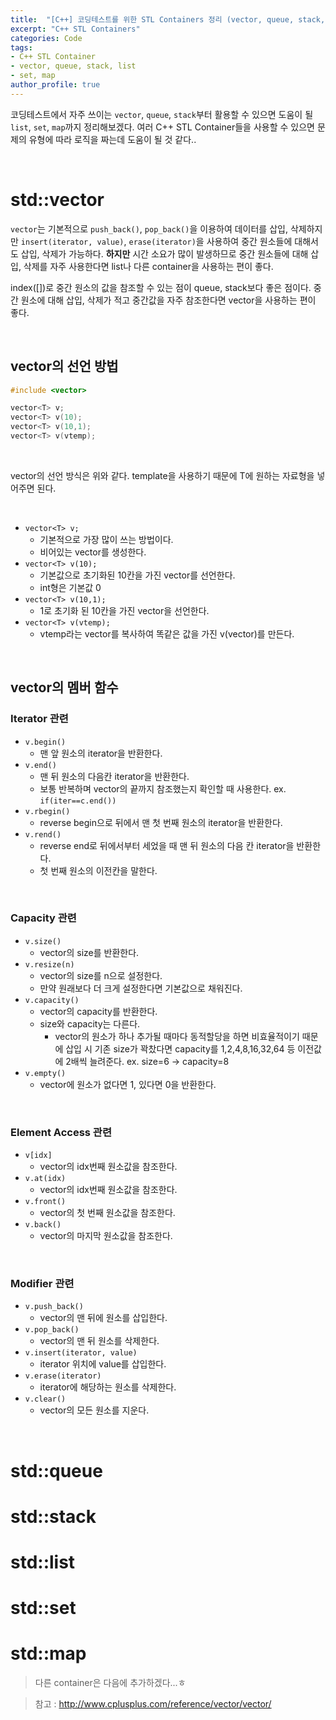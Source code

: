 ```yaml
---
title:  "[C++] 코딩테스트를 위한 STL Containers 정리 (vector, queue, stack, list, set, map)"
excerpt: "C++ STL Containers"
categories: Code
tags: 
- C++ STL Container
- vector, queue, stack, list
- set, map
author_profile: true
---
```


 코딩테스트에서 자주 쓰이는 `vector`, `queue`, `stack`부터 활용할 수 있으면 도움이 될 `list`, `set`, `map`까지 정리해보겠다. 여러 C++ STL Container들을 사용할 수 있으면 문제의 유형에 따라 로직을 짜는데 도움이 될 것 같다..

<br>

# std::vector

 `vector`는 기본적으로 `push_back()`, `pop_back()`을 이용하여 데이터를 삽입, 삭제하지만 `insert(iterator, value)`, `erase(iterator)`을 사용하여 중간 원소들에 대해서도 삽입, 삭제가 가능하다. **하지만** 시간 소요가 많이 발생하므로 중간 원소들에 대해 삽입, 삭제를 자주 사용한다면 list나 다른 container을 사용하는 편이 좋다.

 index([])로 중간 원소의 값을 참조할 수 있는 점이 queue, stack보다 좋은 점이다. 중간 원소에 대해 삽입, 삭제가 적고 중간값을 자주 참조한다면 vector을 사용하는 편이 좋다.

<br>

## vector의 선언 방법

```cpp
#include <vector>

vector<T> v;
vector<T> v(10);
vector<T> v(10,1);
vector<T> v(vtemp);
```

<br>

vector의 선언 방식은 위와 같다. template을 사용하기 때문에 T에 원하는 자료형을 넣어주면 된다.

<br>

+ `vector<T> v;`
  + 기본적으로 가장 많이 쓰는 방법이다.
  + 비어있는 vector를 생성한다.
+ `vector<T> v(10);`
  + 기본값으로 초기화된 10칸을 가진 vector를 선언한다.
  + int형은 기본값 0
+ `vector<T> v(10,1);`
  + 1로 초기화 된 10칸을 가진 vector을 선언한다.
+ `vector<T> v(vtemp);`
  + vtemp라는 vector를 복사하여 똑같은 값을 가진 v(vector)를 만든다.

<br>

## vector의 멤버 함수

### Iterator 관련

+ `v.begin()`
  + 맨 앞 원소의 iterator을 반환한다.
+ `v.end()`
  + 맨 뒤 원소의 다음칸 iterator을 반환한다.
  + 보통 반복하며 vector의 끝까지 참조했는지 확인할 때 사용한다.
    ex. `if(iter==c.end())`
+ `v.rbegin()`
  + reverse begin으로 뒤에서 맨 첫 번째 원소의 iterator을 반환한다.
+ `v.rend()`
  + reverse end로 뒤에서부터 세었을 때 맨 뒤 원소의 다음 칸 iterator을 반환한다.
  + 첫 번째 원소의 이전칸을 말한다.

<br>

### Capacity 관련

+ `v.size()`
  + vector의 size를 반환한다.
+ `v.resize(n)`
  + vector의 size를 n으로 설정한다.
  + 만약 원래보다 더 크게 설정한다면 기본값으로 채워진다.
+ `v.capacity()`
  + vector의 capacity를 반환한다.
  + size와 capacity는 다른다. 
    + vector의 원소가 하나 추가될 때마다 동적할당을 하면 비효율적이기 때문에 삽입 시 기존 size가 꽉찼다면 capacity를 1,2,4,8,16,32,64 등 이전값에 2배씩 늘려준다.
      ex. size=6 → capacity=8
+ `v.empty()`
  + vector에 원소가 없다면 1, 있다면 0을 반환한다.

<br>

### Element Access 관련

+ `v[idx]`
  + vector의 idx번째 원소값을 참조한다.
+ `v.at(idx)`
  + vector의 idx번째 원소값을 참조한다.
+ `v.front()`
  + vector의 첫 번째 원소값을 참조한다.
+ `v.back()`
  + vector의 마지막 원소값을 참조한다.

<br>

### Modifier 관련

+ `v.push_back()`
  + vector의 맨 뒤에 원소를 삽입한다.
+ `v.pop_back()`
  + vector의 맨 뒤 원소를 삭제한다.
+ `v.insert(iterator, value)`
  + iterator 위치에 value를 삽입한다.
+ `v.erase(iterator)`
  + iterator에 해당하는 원소를 삭제한다.
+ `v.clear()`
  + vector의 모든 원소를 지운다.

<br>

# std::queue

# std::stack

# std::list

# std::set

# std::map

> 다른 container은 다음에 추가하겠다...ㅎ

> 참고 : http://www.cplusplus.com/reference/vector/vector/